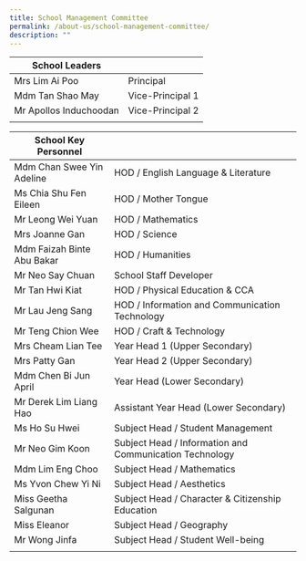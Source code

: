 ```yaml
---
title: School Management Committee
permalink: /about-us/school-management-committee/
description: ""
---
```

| School Leaders |  |
|---|---|
| Mrs Lim Ai Poo | Principal |
| Mdm Tan Shao May | Vice-Principal 1 |
| Mr Apollos Induchoodan | Vice-Principal 2 |
| | | 

| School Key Personnel |  |
|---|---|
| Mdm Chan Swee Yin Adeline | HOD / English Language & Literature |
| Ms Chia Shu Fen Eileen | HOD / Mother Tongue  |
| Mr Leong Wei Yuan | HOD / Mathematics |
| Mrs Joanne Gan  | HOD / Science  |
| Mdm Faizah Binte Abu Bakar   | HOD / Humanities |
| Mr Neo Say Chuan  | School Staff Developer  |
| Mr Tan Hwi Kiat   | HOD / Physical Education & CCA  |
| Mr Lau Jeng Sang | HOD / Information and Communication Technology  |
| Mr Teng Chion Wee  | HOD / Craft & Technology  |
| Mrs Cheam Lian Tee  | Year Head 1 (Upper Secondary)  |
| Mrs Patty Gan  | Year Head 2 (Upper Secondary)  |
| Mdm Chen Bi Jun April  | Year Head (Lower Secondary)   |
| Mr Derek Lim Liang Hao   | Assistant Year Head (Lower Secondary)  |
| Ms Ho Su Hwei  | Subject Head / Student Management  |
| Mr Neo Gim Koon  | Subject Head / Information and Communication Technology  |
| Mdm Lim Eng Choo  | Subject Head / Mathematics  |
| Ms Yvon Chew Yi Ni  | Subject Head / Aesthetics  |
| Miss Geetha Salgunan  | Subject Head / Character & Citizenship Education  |
| Miss Eleanor  | Subject Head / Geography  |
| Mr Wong Jinfa  | Subject Head / Student Well-being  |
| | |
